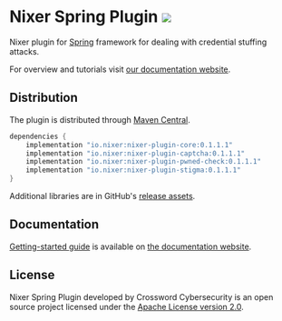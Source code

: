 # Nixer Spring Plugin ![](https://github.com/nixer-io/nixer-spring-plugin/workflows/Java%20CI/badge.svg)

Nixer plugin for [Spring](https://github.com/spring-projects/spring-framework) framework for dealing with credential stuffing attacks.

For overview and tutorials visit [our documentation website](https://nixer-io.github.io/).

## Distribution

The plugin is distributed through [Maven Central](https://mvnrepository.com/artifact/io.nixer).

```groovy
dependencies {
    implementation "io.nixer:nixer-plugin-core:0.1.1.1"
    implementation "io.nixer:nixer-plugin-captcha:0.1.1.1"
    implementation "io.nixer:nixer-plugin-pwned-check:0.1.1.1"
    implementation "io.nixer:nixer-plugin-stigma:0.1.1.1"
}
```

Additional libraries are in GitHub's [release assets](https://github.com/nixer-io/nixer-spring-plugin/releases/latest).

## Documentation

[Getting-started guide](https://nixer-io.github.io/getting-started/) is available on [the documentation website](https://nixer-io.github.io/).

## License

Nixer Spring Plugin developed by Crossword Cybersecurity is an open source project licensed under the 
[Apache License version 2.0](https://www.apache.org/licenses/LICENSE-2.0).
